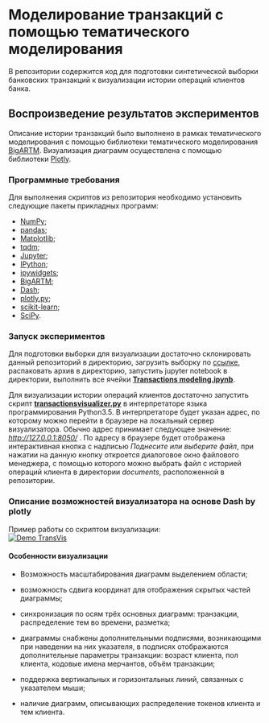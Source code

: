 # Моделирование транзакций с помощью тематического моделирования

В репозитории содержится код для подготовки синтетической выборки банковских транзакций к визуализации истории операций клиентов банка.

## Воспроизведение результатов экспериментов

Описание истории транзакций было выполнено в рамках тематического моделирования с помощью библиотеки тематического моделирования [BigARTM](https://github.com/bigartm/bigartm). Визуализация диаграмм осуществлена с помощью библиотеки [Plotly](https://github.com/plotly).

### Программные требования

Для выполнения скриптов из репозитория необходимо установить следующие пакеты прикладных программ:

* [NumPy](https://github.com/numpy/numpy);
* [pandas](https://github.com/pandas-dev/pandas);
* [Matplotlib](https://github.com/matplotlib/matplotlib);
* [tqdm](https://github.com/noamraph/tqdm);
* [Jupyter](https://github.com/jupyter);
* [IPython](https://github.com/ipython);
* [ipywidgets](https://github.com/jupyter-widgets/ipywidgets);
* [BigARTM](https://github.com/bigartm/bigartm);
* [Dash](https://github.com/bigartm/bigartm);
* [plotly.py](https://github.com/plotly/plotly.py);
* [scikit-learn](https://github.com/scikit-learn/scikit-learn);
* [SciPy](https://github.com/scipy).

### Запуск экспериментов

Для подготовки выборки для визуализации достаточно склонировать данный репозиторий в директорию, загрузить выборку по [ссылке](https://www.kaggle.com/ntnu-testimon/banksim1/downloads/synthetic-data-from-a-financial-payment-system.zip/1), распаковать архив в директорию, запустить jupyter notebook в директории, выполнить все ячейки [**Transactions modeling.ipynb**](Transactions%20modeling.ipynb).  

Для визуализации истории операций клиентов достаточно запустить скрипт [**transactionsvisualizer.py**](transactionsvisualizer.py) в интерпретаторе языка программирования Python3.5. В интерпретаторе будет указан адрес, по которому можно перейти в браузере на локальный сервер визуализатора. Обычно адрес принимает следующее значение: *http://127.0.0.1:8050/* . По адресу в браузере будет отображена интерактивная кнопка с надписью *Поднесите или выберите файл*, при нажатии на данную кнопку откроется диалоговое окно файлового менеджера, с помощью которого можно выбрать файл с историей операций клиента в директории *documents*, расположенной в репозитории.

### Описание возможностей визуализатора на основе Dash by plotly

Пример работы со скриптом визуализации:  
[![Demo TransVis](media/demo.gif)]()

#### Особенности визуализации

* Возможность масштабирования диаграмм выделением области;

* возможность сдвига координат для отображения скрытых частей диаграммы;

* синхронизация по осям трёх основных диаграмм: транзакции, распределение тем во времени, разметка;

* диаграммы снабжены дополнительными подписями, возникающими при наведении на них указателя, в подписях отображаются дополнительные параметры транзакции: возраст клиента, пол клиента, кодовые имена мерчантов, объём транзакции;

* поддержка вертикальных и горизонтальных линий, связанных с указателем мыши;

* наличие диаграмм, описывающих распределение токенов клиента и тем клиента.
